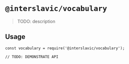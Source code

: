 # `@interslavic/vocabulary`

> TODO: description

## Usage

```
const vocabulary = require('@interslavic/vocabulary');

// TODO: DEMONSTRATE API
```
